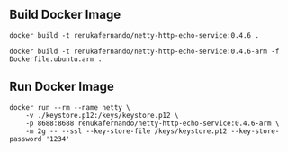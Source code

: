 ## Build Docker Image

```shell
docker build -t renukafernando/netty-http-echo-service:0.4.6 .
```

```shell
docker build -t renukafernando/netty-http-echo-service:0.4.6-arm -f Dockerfile.ubuntu.arm .
```

## Run Docker Image

```shell
docker run --rm --name netty \
    -v ./keystore.p12:/keys/keystore.p12 \
    -p 8688:8688 renukafernando/netty-http-echo-service:0.4.6-arm \
    -m 2g -- --ssl --key-store-file /keys/keystore.p12 --key-store-password '1234'
```
